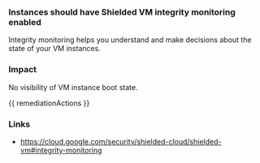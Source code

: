 
### Instances should have Shielded VM integrity monitoring enabled

Integrity monitoring helps you understand and make decisions about the state of your VM instances.

### Impact
No visibility of VM instance boot state.

<!-- DO NOT CHANGE -->
{{ remediationActions }}

### Links
- https://cloud.google.com/security/shielded-cloud/shielded-vm#integrity-monitoring
        